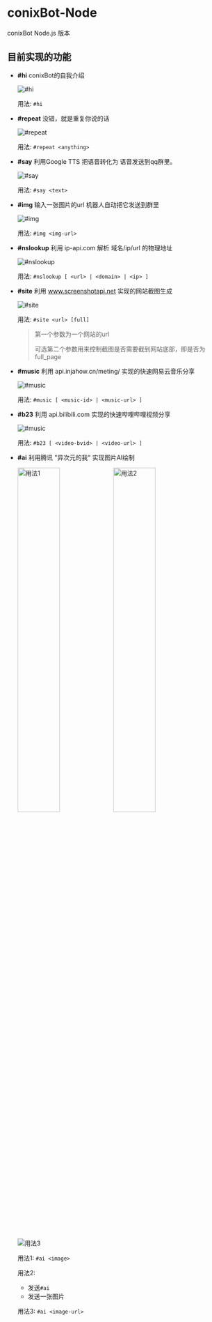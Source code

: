 # conixBot-Node

conixBot Node.js 版本

## 目前实现的功能

+ **#hi** conixBot的自我介绍

    ![#hi](https://sina-vercel.wuuconix.link/api/sina?filename=007YVyKcly1h2ipi9lz1mj30h704xq48.jpg)

    用法: `#hi` 

+ **#repeat** 没错，就是重复你说的话

    ![#repeat](https://sina-vercel.wuuconix.link/api/sina?filename=007YVyKcly1h2iqhh8j7cj30hb04xt9b.jpg)

    用法: `#repeat <anything>` 

+ **#say** 利用Google TTS 把语音转化为 语音发送到qq群里。

    ![#say](https://sina-vercel.wuuconix.link/api/sina?filename=007YVyKcly1h2iq9jowdnj30hb037dg4.jpg)

    用法: `#say <text>`

+ **#img** 输入一张图片的url 机器人自动把它发送到群里

    ![#img](https://sina-vercel.wuuconix.link/api/sina?filename=007YVyKcly1h2ip1hkbzrj30hb09mtae.jpg)

    用法: `#img <img-url>`

+ **#nslookup** 利用 ip-api.com 解析 域名/ip/url 的物理地址

    ![#nslookup](https://sina-vercel.wuuconix.link/api/sina?filename=007YVyKcly1h2ip3fdy39j30hh0i5jvj.jpg)

    用法: `#nslookup [ <url> | <domain> | <ip> ]`

+ **#site** 利用 www.screenshotapi.net 实现的网站截图生成

    ![#site](https://sina-vercel.wuuconix.link/api/sina?filename=007YVyKcly1h2iqauqc5bj30hb0cj42e.jpg)

    用法: `#site <url> [full]`

    > 第一个参数为一个网站的url
    >
    > 可选第二个参数用来控制截图是否需要截到网站底部，即是否为full_page

+ **#music** 利用 api.injahow.cn/meting/ 实现的快速网易云音乐分享

    ![#music](https://sina-vercel.wuuconix.link/api/sina?filename=007YVyKcly1h2it3lrj4sj30ha05imxt.jpg)

    用法: `#music [ <music-id> | <music-url> ]`

+ **#b23** 利用 api.bilibili.com 实现的快速哔哩哔哩视频分享

    ![#music](https://sina-vercel.wuuconix.link/api/sina?filename=007YVyKcly1h2jmt5py6mj30fg05jq3u.jpg)

    用法: `#b23 [ <video-bvid> | <video-url> ]`

+ **#ai** 利用腾讯 "异次元的我" 实现图片AI绘制

    <img src="https://sina-vercel.wuuconix.link/api/sina?filename=007YVyKcly1h8ojeaxdhaj30u00z4af3.jpg" alt="用法1" width="45%">

    <img src="https://sina-vercel.wuuconix.link/api/sina?filename=007YVyKcly1h8ojjuq1owj30u017vtez.jpg" alt="用法2" width="45%">

    ![用法3](https://sina-vercel.wuuconix.link/api/sina?filename=007YVyKcly1h8ojeo22hzj30n40aijv4.jpg)


    用法1: `#ai <image>`

    用法2:
    + 发送`#ai`
    + 发送一张图片

    用法3: `#ai <image-url>`
